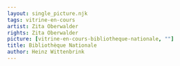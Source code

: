 ```yaml
---
layout: single_picture.njk
tags: vitrine-en-cours
artist: Zita Oberwalder
rights: Zita Oberwalder
picture: [vitrine-en-cours-bibliotheque-nationale, ""]
title: Bibliothèque Nationale
author: Heinz Wittenbrink
---
```

